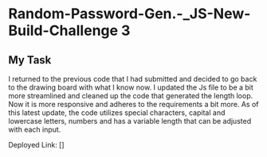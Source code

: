 # Random-Password-Gen.-_JS-New-Build-Challenge 3

## My Task

I returned to the previous code that I had submitted and decided to go back to the drawing board with what I know now. I updated the Js file to be a bit more streamlined and cleaned up the code that generated the length loop. Now it is more responsive and adheres to the requirements a bit more. As of this latest update, the code utilizes special characters, capital and lowercase letters, numbers and has a variable length that can be adjusted with each input.

Deployed Link:
[] 

